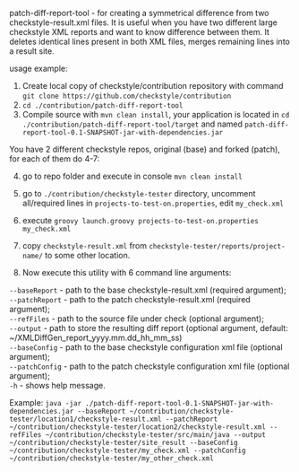 patch-diff-report-tool - for creating a symmetrical difference from two checkstyle-result.xml files. It is useful when you have two different large checkstyle XML reports and want to know difference between them. It deletes identical lines present in both XML files, merges remaining lines into a result site.

usage example:

1) Create local copy of checkstyle/contribution repository with command `git clone https://github.com/checkstyle/contribution`<br/>
2) `cd ./contribution/patch-diff-report-tool`<br/>
3) Compile source with `mvn clean install`, your application is located in `cd ./contribution/patch-diff-report-tool/target`  and named `patch-diff-report-tool-0.1-SNAPSHOT-jar-with-dependencies.jar`<br/>

You have 2 different checkstyle repos, original (base) and forked (patch), for each of them do 4-7:

4) go to repo folder and execute in console `mvn clean install` <br/>
5) go to `./contribution/checkstyle-tester` directory, uncomment all/required lines in `projects-to-test-on.properties`, edit  `my_check.xml`<br/>
6) execute `groovy launch.groovy projects-to-test-on.properties my_check.xml`<br/>
7) copy `checkstyle-result.xml` from `checkstyle-tester/reports/project-name/` to some other location.<br/>

8) Now execute this utility with 6 command line arguments:<br/>

`--baseReport` - path to the base checkstyle-result.xml (required argument);<br/>
`--patchReport` - path to the patch checkstyle-result.xml (required argument);<br/>
`--refFiles` - path to the source file under check (optional argument);<br/>
`--output` - path to store the resulting diff report (optional argument, default: ~/XMLDiffGen_report_yyyy.mm.dd_hh_mm_ss)<br/>
`--baseConfig` - path to the base checkstyle configuration xml file (optional argument);<br/>
`--patchConfig` - path to the patch checkstyle configuration xml file (optional argument);<br/>
`-h` - shows help message.<br/>



Example:
`java -jar ./patch-diff-report-tool-0.1-SNAPSHOT-jar-with-dependencies.jar --baseReport ~/contribution/checkstyle-tester/location1/checkstyle-result.xml --patchReport ~/contribution/checkstyle-tester/location2/checkstyle-result.xml --refFiles ~/contribution/checkstyle-tester/src/main/java --output ~/contribution/checkstyle-tester/site_result --baseConfig ~/contribution/checkstyle-tester/my_check.xml --patchConfig ~/contribution/checkstyle-tester/my_other_check.xml`
